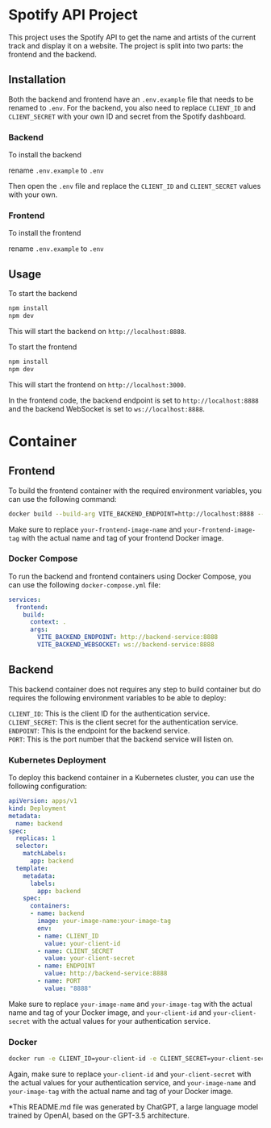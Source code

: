 # Spotify API Project
This project uses the Spotify API to get the name and artists of the current track and display it on a website. The project is split into two parts: the frontend and the backend.

## Installation
Both the backend and frontend have an `.env.example` file that needs to be renamed to `.env`. For the backend, you also need to replace `CLIENT_ID` and `CLIENT_SECRET` with your own ID and secret from the Spotify dashboard.

### Backend
To install the backend

rename `.env.example` to `.env`

Then open the `.env` file and replace the `CLIENT_ID` and `CLIENT_SECRET` values with your own.

### Frontend
To install the frontend

rename `.env.example` to `.env`

## Usage
To start the backend

```bash
npm install
npm dev
```

This will start the backend on `http://localhost:8888`.

To start the frontend

```bash
npm install
npm dev
```

This will start the frontend on `http://localhost:3000`.

In the frontend code, the backend endpoint is set to `http://localhost:8888` and the backend WebSocket is set to `ws://localhost:8888`.

# Container

## Frontend
To build the frontend container with the required environment variables, you can use the following command:

```bash
docker build --build-arg VITE_BACKEND_ENDPOINT=http://localhost:8888 --build-arg VITE_BACKEND_WEBSOCKET=ws://localhost:8888 -t your-frontend-image-name:your-frontend-image-tag .
```

Make sure to replace `your-frontend-image-name` and `your-frontend-image-tag` with the actual name and tag of your frontend Docker image.

### Docker Compose
To run the backend and frontend containers using Docker Compose, you can use the following `docker-compose.yml` file:

```yaml
services:
  frontend:
    build:
      context: .
      args:
        VITE_BACKEND_ENDPOINT: http://backend-service:8888
        VITE_BACKEND_WEBSOCKET: ws://backend-service:8888
```

## Backend
This backend container does not requires any step to build container but do requires the following environment variables to be able to deploy:

`CLIENT_ID`: This is the client ID for the authentication service.\
`CLIENT_SECRET`: This is the client secret for the authentication service.\
`ENDPOINT`: This is the endpoint for the backend service.\
`PORT`: This is the port number that the backend service will listen on.

### Kubernetes Deployment
To deploy this backend container in a Kubernetes cluster, you can use the following configuration:

```yaml
apiVersion: apps/v1
kind: Deployment
metadata:
  name: backend
spec:
  replicas: 1
  selector:
    matchLabels:
      app: backend
  template:
    metadata:
      labels:
        app: backend
    spec:
      containers:
      - name: backend
        image: your-image-name:your-image-tag
        env:
        - name: CLIENT_ID
          value: your-client-id
        - name: CLIENT_SECRET
          value: your-client-secret
        - name: ENDPOINT
          value: http://backend-service:8888
        - name: PORT
          value: "8888"
```

Make sure to replace `your-image-name` and `your-image-tag` with the actual name and tag of your Docker image, and `your-client-id` and `your-client-secret` with the actual values for your authentication service.

### Docker

```bash
docker run -e CLIENT_ID=your-client-id -e CLIENT_SECRET=your-client-secret -e ENDPOINT=http://localhost:8888 -e PORT=8888 your-image-name:your-image-tag
```

Again, make sure to replace `your-client-id` and `your-client-secret` with the actual values for your authentication service, and `your-image-name` and `your-image-tag` with the actual name and tag of your Docker image.

*This README.md file was generated by ChatGPT, a large language model trained by OpenAI, based on the GPT-3.5 architecture.